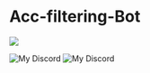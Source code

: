 # Acc-filtering-Bot
<a href="https://hits.seeyoufarm.com"><img src="https://hits.seeyoufarm.com/api/count/incr/badge.svg?url=https%3A%2F%2Fgithub.com%2FLanyvNPC&count_bg=%2379C83D&title_bg=%23555555&icon=github.svg&icon_color=%23E7E7E7&title=hits&edge_flat=false"/></a>


![My Discord](https://discord-readme-badge.vercel.app/api?id=972486216786268181) ![My Discord](https://discord-readme-badge.vercel.app/api?id=659755957877866496)
